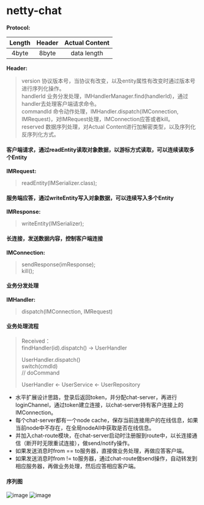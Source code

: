 # netty-chat

**Protocol:**<br>

| Length | Header  | Actual Content |
| :----: |:-------:| :-------------:|
| 4byte  | 8byte   |   data length  |

**Header:**<br>

> version   协议版本号，当协议有改变，以及entity属性有改变时通过版本号进行序列化操作。<br>
> handlerId 业务分发处理，IMHandlerManager.find(handlerId)，通过handler去处理客户端请求命令。<br>
> commandId 命令动作处理，IMHandler.dispatch(IMConnection, IMRequest)，对IMRequest处理，IMConnection应答或者kill。<br>
> reserved  数据序列处理，对Actual Content进行加解密类型，以及序列化反序列化方式。<br>

#### 客户端请求，通过readEntity读取对象数据，以游标方式读取，可以连续读取多个Entity
**IMRequest:**<br>
> readEntity(IMSerializer.class);<br>

#### 服务端应答，通过writeEntity写入对象数据，可以连续写入多个Entity
**IMResponse:**<br>
> writeEntity(IMSerializer);<br>

#### 长连接，发送数据内容，控制客户端连接
**IMConnection:**<br>
> sendResponse(imResponse);<br>
> kill();<br>

#### 业务分发处理
**IMHandler:**<br>
> dispatch(IMConnection, IMRequest)<br>

#### 业务处理流程<br>
> Received：<br>
> findHandler(id).dispatch() -> UserHandler<br>
>
> UserHandler.dispatch()<br>
>    switch(cmdId)<br>
>    // doCommand<br>
>
> UserHandler <- UserService <- UserRepository<br>
  
* 水平扩展设计思路，登录后返回token，并分配chat-server，再进行loginChannel，通过token建立连接，以chat-server持有客户连接上的IMConnection。
* 每个chat-server都有一个node cache，保存当前连接用户的在线信息，如果当前node中不存在，在全局nodeAll中获取是否在线信息。
* 并加入chat-route模块，在chat-server启动时注册服到route中，以长连接通信（断开时无限重试连接），做send/notify操作。
* 如果发送消息时from == to服务器，直接做业务处理，再做应答客户端。
* 如果发送消息时from != to服务器，通过chat-route做send操作，自动转发到相应服务器，再做业务处理，然后应答相应客户端。

#### 序列图
![image](https://raw.githubusercontent.com/im-qq/netty-chat/master/docs/uml/Login.jpg)
![image](https://raw.githubusercontent.com/im-qq/netty-chat/master/docs/uml/Message.jpg)
